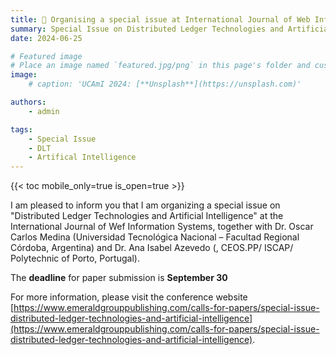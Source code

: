 ```yaml
---
title: 🎉 Organising a special issue at International Journal of Web Information Systems
summary: Special Issue on Distributed Ledger Technologies and Artificial Intelligence
date: 2024-06-25

# Featured image
# Place an image named `featured.jpg/png` in this page's folder and customize its options here.
image:
    # caption: 'UCAmI 2024: [**Unsplash**](https://unsplash.com)'

authors:
    - admin

tags:
    - Special Issue
    - DLT
    - Artifical Intelligence
---
```


{{< toc mobile_only=true is_open=true >}}

I am pleased to inform you that I am organizing a special issue on "Distributed Ledger Technologies and Artificial Intelligence" at the International Journal of Wef Information Systems, together with Dr. Oscar Carlos Medina (Universidad Tecnológica Nacional – Facultad Regional Córdoba, Argentina) and Dr. Ana Isabel Azevedo (, CEOS.PP/ ISCAP/ Polytechnic of Porto, Portugal).

The **deadline** for paper submission is **September 30**

For more information, please visit the conference website [https://www.emeraldgrouppublishing.com/calls-for-papers/special-issue-distributed-ledger-technologies-and-artificial-intelligence](https://www.emeraldgrouppublishing.com/calls-for-papers/special-issue-distributed-ledger-technologies-and-artificial-intelligence).
